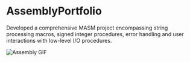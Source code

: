 # AssemblyPortfolio
Developed a comprehensive MASM project encompassing string processing macros, signed integer procedures, error handling and user interactions with low-level I/O procedures.

![Assembly GIF](https://github.com/sabrinaest/AssemblyPortfolio/blob/7a164b52e34f32509826cd08b38897f3a26d68a5/assembly.gif)
